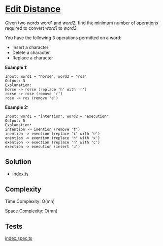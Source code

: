 # [Edit Distance](https://leetcode.com/problems/edit-distance/)

Given two _words_ word1 and _word2_, find the minimum number of operations required to convert _word1_ to _word2_.

You have the following 3 operations permitted on a word:

- Insert a character
- Delete a character
- Replace a character

**Example 1:**

```
Input: word1 = "horse", word2 = "ros"
Output: 3
Explanation:
horse -> rorse (replace 'h' with 'r')
rorse -> rose (remove 'r')
rose -> ros (remove 'e')
```

**Example 2:**

```
Input: word1 = "intention", word2 = "execution"
Output: 5
Explanation:
intention -> inention (remove 't')
inention -> enention (replace 'i' with 'e')
enention -> exention (replace 'n' with 'x')
exention -> exection (replace 'n' with 'c')
exection -> execution (insert 'u')
```

## Solution

- [index.ts](https://github.com/kutyepov/May-LeetCoding-Challenge/blob/master/src/edit-distance/index.ts)

## Complexity

Time Complexity: O(mn)

Space Complexity: O(mn)

## Tests

[index.spec.ts](https://github.com/kutyepov/May-LeetCoding-Challenge/blob/master/src/edit-distance/index.spec.ts)
